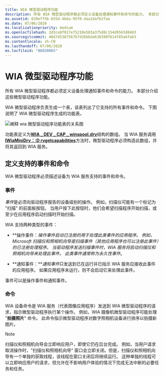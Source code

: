 ```yaml
---
title: WIA 微型驱动程序功能
description: 所有 WIA 微型驱动程序都必须定义设备处理通知事件和命令的能力。 本部分介绍这些微型驱动程序功能。
ms.assetid: 639eff56-655d-4b6a-95f0-daa1daf62fae
ms.date: 07/06/2020
ms.localizationpriority: medium
ms.openlocfilehash: 2d3ce8f017e75210e583a375d8c154d9563d0483
ms.sourcegitcommit: 40d7d538756767d26bbda636589f614f85a6fab3
ms.contentlocale: zh-CN
ms.lasthandoff: 07/06/2020
ms.locfileid: "86020065"
---
```

# <a name="wia-minidriver-capabilities"></a>WIA 微型驱动程序功能

所有 WIA 微型驱动程序都必须定义设备处理通知事件和命令的能力。 本部分介绍这些微型驱动程序功能。

WIA 微型驱动程序负责生成一个表，该表列出了它支持的所有事件和命令。 下图说明了 WIA 微型驱动程序生成的功能表。

![阐释 wia 微型驱动程序功能表的关系图](images/wia-capabilitiestable.png)

功能表定义为[**WIA \_ DEV \_ CAP \_ winspool.drv**](https://docs.microsoft.com/windows-hardware/drivers/ddi/wiamindr_lh/ns-wiamindr_lh-_wia_dev_cap_drv)结构的数组。 当 WIA 服务调用[**IWiaMiniDrv：:D rvgetcapabilities**](https://docs.microsoft.com/windows-hardware/drivers/ddi/wiamindr_lh/nf-wiamindr_lh-iwiaminidrv-drvgetcapabilities)方法时，微型驱动程序必须构造此数组，并将其返回到 WIA 服务。

## <a name="defining-supported-events-and-commands"></a>定义支持的事件和命令

WIA 微型驱动程序必须描述设备为 WIA 服务支持的事件和命令。

### <a name="events"></a>事件

*事件*是必须向驱动程序报告的设备级别的操作。 例如，扫描仪可能有一个标记为 "扫描" 的前面板按钮。 当用户按下此按钮时，他们会希望扫描程序开始扫描，或至少在应用程序启动扫描时开始扫描。

WIA 支持两种类型的事件：

- **操作事件：***操作事件*启动已注册的用于处理此类事件的应用程序。 例如，Microsoft 扫描仪和照相机向导是扫描事件（其他应用程序也可以注册此事件）的已注册处理程序。 当驱动程序发送扫描事件时，WIA 服务将启动扫描仪和照相机向导来处理此事件。 此类事件通常称为*永久性事件*。

- **通知事件：***通知事件*只发送到已在运行并已指示 WIA 服务应接收此事件的应用程序。 如果应用程序未运行，则不会启动它来处理此事件。

事件可以是操作事件和通知事件。

### <a name="commands"></a>命令

WIA 设备命令是 WIA 服务（代表图像应用程序）发送到 WIA 微型驱动程序的请求，指示微型驱动程序执行某个操作。 例如，WIA 摄像机微型驱动程序可能处理 "**拍摄照片**" 命令。 此命令指示微型驱动程序对数字照相机设备进行排序以拍摄新图片。

> [!NOTE]
> 扫描仪和照相机向导会立即响应用户，即使它仍在后台完成。 例如，当用户请求取消操作时，"扫描仪和照相机向导" 窗口会立即关闭。但是，扫描仪和照相机向导有一个单独的获取线程，该线程在窗口关闭后将继续运行。 这种单独的线程可以立即响应用户的请求，但允许在不影响用户体验的情况下完成无法中断的必要任务和任务。
